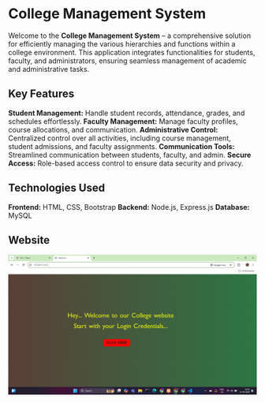 # College Management System
Welcome to the **College Management System** – a comprehensive solution for efficiently managing the various hierarchies and functions within a college environment. This application integrates functionalities for students, faculty, and administrators, ensuring seamless management of academic and administrative tasks.

## Key Features
**Student Management:** Handle student records, attendance, grades, and schedules effortlessly.
**Faculty Management:** Manage faculty profiles, course allocations, and communication.
**Administrative Control:** Centralized control over all activities, including course management, student admissions, and faculty assignments.
**Communication Tools:** Streamlined communication between students, faculty, and admin.
**Secure Access:** Role-based access control to ensure data security and privacy.

## Technologies Used
**Frontend:** HTML, CSS, Bootstrap
**Backend:** Node.js, Express.js
**Database:** MySQL

## Website
![Screenshot of a comment on a GitHub issue showing an image, added in the Markdown, of an Octocat smiling and raising a tentacle.](https://github.com/nameisjoseph13/CampusSphere/blob/master/assets/Screenshot%20(147).png)

